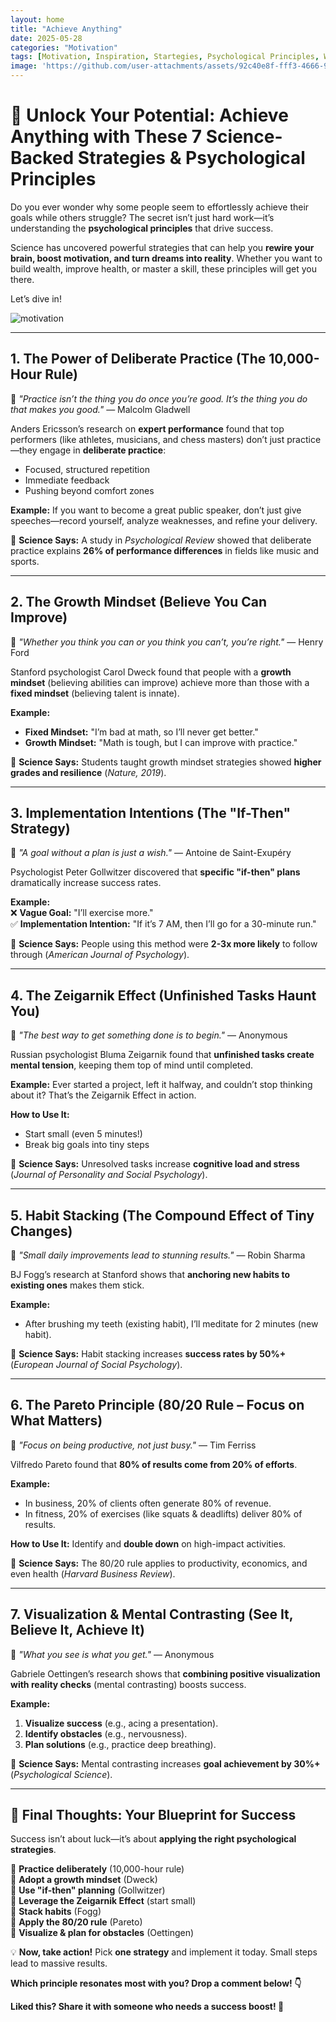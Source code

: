 ```yaml
---
layout: home
title: "Achieve Anything"
date: 2025-05-28
categories: "Motivation"
tags: [Motivation, Inspiration, Startegies, Psychological Principles, Wisdom]
image: 'https://github.com/user-attachments/assets/92c40e8f-fff3-4666-9a16-9d4bfcb19945'
---
```


# **🚀 Unlock Your Potential: Achieve Anything with These 7 Science-Backed Strategies & Psychological Principles**  

Do you ever wonder why some people seem to effortlessly achieve their goals while others struggle? The secret isn’t just hard work—it’s understanding the **psychological principles** that drive success.  

Science has uncovered powerful strategies that can help you **rewire your brain, boost motivation, and turn dreams into reality**. Whether you want to build wealth, improve health, or master a skill, these principles will get you there.  

Let’s dive in!  

![motivation](https://github.com/user-attachments/assets/92c40e8f-fff3-4666-9a16-9d4bfcb19945)

---

## **1. The Power of **Deliberate Practice** (The 10,000-Hour Rule)**  
📌 *"Practice isn’t the thing you do once you’re good. It’s the thing you do that makes you good."* — Malcolm Gladwell  

Anders Ericsson’s research on **expert performance** found that top performers (like athletes, musicians, and chess masters) don’t just practice—they engage in **deliberate practice**:  
- Focused, structured repetition  
- Immediate feedback  
- Pushing beyond comfort zones  

**Example:** If you want to become a great public speaker, don’t just give speeches—record yourself, analyze weaknesses, and refine your delivery.  

🔬 **Science Says:** A study in *Psychological Review* showed that deliberate practice explains **26% of performance differences** in fields like music and sports.  

---

## **2. The **Growth Mindset** (Believe You Can Improve)**  
📌 *"Whether you think you can or you think you can’t, you’re right."* — Henry Ford  

Stanford psychologist Carol Dweck found that people with a **growth mindset** (believing abilities can improve) achieve more than those with a **fixed mindset** (believing talent is innate).  

**Example:**  
- **Fixed Mindset:** "I’m bad at math, so I’ll never get better."  
- **Growth Mindset:** "Math is tough, but I can improve with practice."  

🔬 **Science Says:** Students taught growth mindset strategies showed **higher grades and resilience** (*Nature, 2019*).  

---

## **3. **Implementation Intentions** (The "If-Then" Strategy)**  
📌 *"A goal without a plan is just a wish."* — Antoine de Saint-Exupéry  

Psychologist Peter Gollwitzer discovered that **specific "if-then" plans** dramatically increase success rates.  

**Example:**  
❌ **Vague Goal:** "I’ll exercise more."  
✅ **Implementation Intention:** "If it’s 7 AM, then I’ll go for a 30-minute run."  

🔬 **Science Says:** People using this method were **2-3x more likely** to follow through (*American Journal of Psychology*).  

---

## **4. **The Zeigarnik Effect** (Unfinished Tasks Haunt You)**  
📌 *"The best way to get something done is to begin."* — Anonymous  

Russian psychologist Bluma Zeigarnik found that **unfinished tasks create mental tension**, keeping them top of mind until completed.  

**Example:** Ever started a project, left it halfway, and couldn’t stop thinking about it? That’s the Zeigarnik Effect in action.  

**How to Use It:**  
- Start small (even 5 minutes!)  
- Break big goals into tiny steps  

🔬 **Science Says:** Unresolved tasks increase **cognitive load and stress** (*Journal of Personality and Social Psychology*).  

---

## **5. **Habit Stacking** (The Compound Effect of Tiny Changes)**  
📌 *"Small daily improvements lead to stunning results."* — Robin Sharma  

BJ Fogg’s research at Stanford shows that **anchoring new habits to existing ones** makes them stick.  

**Example:**  
- After brushing my teeth (existing habit), I’ll meditate for 2 minutes (new habit).  

🔬 **Science Says:** Habit stacking increases **success rates by 50%+** (*European Journal of Social Psychology*).  

---

## **6. **The Pareto Principle** (80/20 Rule – Focus on What Matters)**  
📌 *"Focus on being productive, not just busy."* — Tim Ferriss  

Vilfredo Pareto found that **80% of results come from 20% of efforts**.  

**Example:**  
- In business, 20% of clients often generate 80% of revenue.  
- In fitness, 20% of exercises (like squats & deadlifts) deliver 80% of results.  

**How to Use It:** Identify and **double down** on high-impact activities.  

🔬 **Science Says:** The 80/20 rule applies to productivity, economics, and even health (*Harvard Business Review*).  

---

## **7. **Visualization & Mental Contrasting** (See It, Believe It, Achieve It)**  
📌 *"What you see is what you get."* — Anonymous  

Gabriele Oettingen’s research shows that **combining positive visualization with reality checks** (mental contrasting) boosts success.  

**Example:**  
1. **Visualize success** (e.g., acing a presentation).  
2. **Identify obstacles** (e.g., nervousness).  
3. **Plan solutions** (e.g., practice deep breathing).  

🔬 **Science Says:** Mental contrasting increases **goal achievement by 30%+** (*Psychological Science*).  

---

## **🎯 Final Thoughts: Your Blueprint for Success**  
Success isn’t about luck—it’s about **applying the right psychological strategies**.  

🔹 **Practice deliberately** (10,000-hour rule)  
🔹 **Adopt a growth mindset** (Dweck)  
🔹 **Use "if-then" planning** (Gollwitzer)  
🔹 **Leverage the Zeigarnik Effect** (start small)  
🔹 **Stack habits** (Fogg)  
🔹 **Apply the 80/20 rule** (Pareto)  
🔹 **Visualize & plan for obstacles** (Oettingen)  

💡 **Now, take action!** Pick **one strategy** and implement it today. Small steps lead to massive results.  

**Which principle resonates most with you? Drop a comment below! 👇**  

**Liked this? Share it with someone who needs a success boost! 🚀**  
